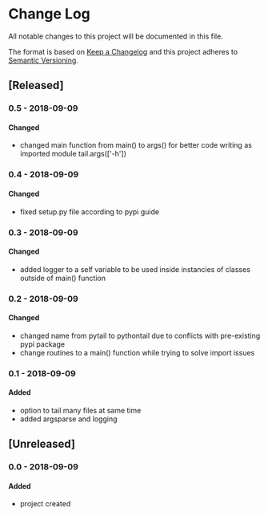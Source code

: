 # Change Log
All notable changes to this project will be documented in this file.

The format is based on [Keep a Changelog](http://keepachangelog.com/)
and this project adheres to [Semantic Versioning](http://semver.org/).

## [Released]

### 0.5 - 2018-09-09
#### Changed
- changed main function from main() to args() for better code writing as imported module tail.args(['-h'])

### 0.4 - 2018-09-09
#### Changed
- fixed setup.py file according to pypi guide

### 0.3 - 2018-09-09
#### Changed
- added logger to a self variable to be used inside instancies of classes outside of main() function

### 0.2 - 2018-09-09
#### Changed
- changed name from pytail to pythontail due to conflicts with pre-existing pypi package
- change routines to a main() function while trying to solve import issues

### 0.1 - 2018-09-09
#### Added
- option to tail many files at same time
- added argsparse and logging

## [Unreleased]

### 0.0 - 2018-09-09
#### Added
- project created